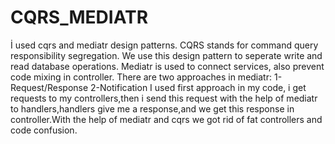 # CQRS_MEDIATR
İ used cqrs and mediatr design patterns.
CQRS stands for 
command query responsibility segregation.
We use this design pattern to seperate
write and read database operations.
Mediatr is used to connect services,
also prevent code mixing in controller.
There are two approaches in mediatr:
1-Request/Response
2-Notification
I used first approach in my code,
i get requests to my controllers,then
i send this request with the help of 
mediatr to handlers,handlers give me 
a response,and we get this response 
in controller.With the help of mediatr
and cqrs we got rid of fat controllers and
code confusion.
